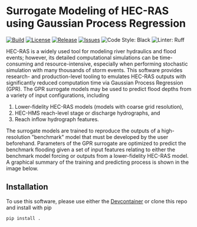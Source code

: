 # Surrogate Modeling of HEC-RAS using Gaussian Process Regression
[![Build](https://img.shields.io/github/actions/workflow/status/fema-ffrd/gpras/ci.yaml?branch=main)](.github/workflows/ci.yml)
[![License](https://img.shields.io/github/license/fema-ffrd/gpras)](LICENSE)
[![Release](https://img.shields.io/github/v/release/fema-ffrd/gpras)](https://github.com/fema-ffrd/gpras/releases)
[![Issues](https://img.shields.io/github/issues/fema-ffrd/gpras)](https://github.com/fema-ffrd/gpras/issues)
![Code Style: Black](https://img.shields.io/badge/code%20style-black-000000.svg)
![Linter: Ruff](https://img.shields.io/badge/linter-ruff-orange)

HEC-RAS is a widely used tool for modeling river hydraulics and flood events; however, its detailed computational simulations can be time-consuming and resource-intensive, especially when performing stochastic simulation with many thousands of storm events. This software provides research- and production-level tooling to emulates HEC-RAS outputs with significantly reduced computation time via Gaussian Process Regression (GPR).  The GPR surrogate models may be used to predict flood depths from a variety of input configurations, including

1. Lower-fidelity HEC-RAS models (models with coarse grid resolution),
2. HEC-HMS reach-level stage or discharge hydrographs, and
3. Reach inflow hydrograph features.

The surrogate models are trained to reproduce the outputs of a high-resolution "benchmark" model that must be developed by the user beforehand. Parameters of the GPR surrogate are optimized to predict the benchmark flooding given a set of input features relating to either the benchmark model forcing or outputs from a lower-fidelity HEC-RAS model. A graphical summary of the training and predicting process is shown in the image below.



## Installation

To use this software, please use either the [Devcontainer](./Devcontainer) or clone this repo and install with pip

```bash
pip install .
```
